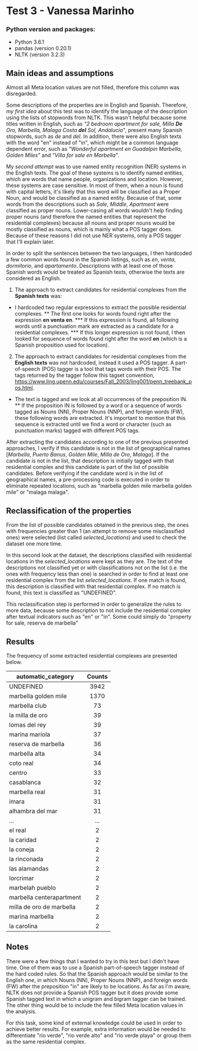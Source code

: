 # Test 3  - Vanessa Marinho

### Python version and packages:

* Python 3.6.1
* pandas (version 0.20.1)
* NLTK (version 3.2.3)

## Main ideas and assumptions

Almost all Meta location values are not filled, therefore this column was disregarded.

Some descriptions of the properties are in English and Spanish. Therefore, *my first idea* about this test was to identify the language of the description using the lists of stopwords from NLTK. This wasn't helpful because some titles written in English, such as *"2 bedroom apartment for sale, Milla **De** Oro, Marbella, Malaga Costa **del** Sol, Andalucia"*, present many Spanish stopwords, such as *de* and *del*. In addition, there were also English texts with the word "en" instead of "in", which might be a common language dependent error, such as *"Wonderful apartment en Guadalpin Marbella, Golden Miles"* and *"Villa for sale en Marbella"*.

My *second attempt* was to use named entity recognition (NER) systems in the English texts. The goal of these systems is to identify named entities, which are words that name people, organizations and location. However, these systems are case sensitive. In most of them, when a noun is found with capital letters, it's likely that this word will be classified as a Proper Noun, and would be classified as a named entity. Because of that, some words from the descriptions such as *Sale*, *Middle*, *Apartment* were classified as proper nouns. Lower-casing all words wouldn't help finding proper nouns (and therefore the named entities that represent the residential complexes) because all nouns and proper nouns would be mostly classified as nouns, which is mainly what a POS tagger does. Because of these reasons I did not use NER systems, only a POS tagger that I'll explain later. 

In order to split the sentences between the two languages, I then hardcoded a few common words found in the Spanish listings, such as *en*, *venta*, *dormitorio*, and *apartamento*. Descriptions with at least one of those Spanish words would be treated as Spanish texts, otherwise the texts are considered as English.

1. The approach to extract candidates for residential complexes from the **Spanish texts** was: 

* I hardcoded two regular expressions to extract the possible residential complexes. 
** The first one looks for words found right after the expression **en venta en**. 
*** If this expression is found, all following words until a punctuation mark are extracted as a candidate for a residential complexes. 
*** If this longer expression is not found, I then looked for sequence of words found right after the word **en** (which is a Spanish proposition used for location).

2. The approach to extract candidates for residential complexes from the **English texts** was not hardcoded, instead it used a POS tagger. A part-of-speech (POS) tagger is a tool that tags words with their POS. The tags returned by the tagger follow this tagset convention, https://www.ling.upenn.edu/courses/Fall_2003/ling001/penn_treebank_pos.html.

* The text is tagged and we look at all occurrences of the preposition IN. 
** If the proposition IN is followed by a word or a sequence of words tagged as Nouns (NN), Proper Nouns (NNP), and foreign words (FW), these following words are extracted. It's important to mention that this sequence is extracted until we find a word or character (such as punctuation marks) tagged with different POS tags.

After extracting the candidates according to one of the previous presented approaches, I verify if this candidate is not in the list of geographical names [*Marbella*, *Puerto Banus*, *Golden Mile*, *Milla de Oro*, *Malaga*]. If the candidate is not in the list, that description is initially tagged with that residential complex and this candidate is part of the list of possible candidates. Before verifying if the candidate word is in the list of geographical names, a pre-processing code is executed in order to eliminate repeated locations, such as "marbella golden mile marbella golden mile" or "malaga malaga".

## Reclassification of the properties

From the list of possible candidates obtained in the previous step, the ones with frequencies greater than 1 (an attempt to remove some misclassified ones) were selected (list called *selected_locations*) and used to check the dataset one more time. 

In this second look at the dataset, the descriptions classified with residential locations in the *selected_locations* were kept as they are. The text of the descriptions not classified yet or with classifications not on the list (i.e. the ones with frequency less than one) is searched in order to find at least one residential complex from the list *selected_locations*. If one match is found, this description is classified with that residential complex. If no match is found, this text is classified as "UNDEFINED".

This reclassification step is performed in order to generalize the rules to more data, because some description to not include the residential complex after textual indicators such as "en" or "in". Some could simply do "property for sale, reserva de marbella"

## Results

The frequency of some extracted residential complexes are presented below.

| automatic_category           | Counts |
| -------------------------- |:----------:| 
|UNDEFINED                           | 3942|
|marbella golden mile                 |1370|
|marbella club                         | 73|
|la milla de oro                       | 39|
|lomas del rey                         | 39|
|marina mariola                        | 37|
|reserva de marbella                   | 36|
|marbella alta                         | 34|
|coto real                             | 34|
|centro                                | 33|
|casablanca                            | 32|
|marbella real                         | 31|
|imara                                 | 31|
|alhambra del mar                      | 31|
|... | ...|
|el real   |                              2|
|la caridad |                             2|
|la coneja   |                            2|
|la rinconada |                           2|
|las alamandas |                          2|
|lorcrimar      |                         2|
|marbelah pueblo |                        2|
|marbella centerapartment |               2|
|milla de oro de marbella  |              2|
|marina marbella            |             2|
|la carolina                 |            2|

## Notes

There were a few things that I wanted to try in this test but I didn't have time. One of them was to use a Spanish part-of-speech tagger instead of the hard coded rules. So that the Spanish approach would be similar to the English one, in which Nouns (NN), Proper Nouns (NNP), and foreign words (FW) after the preposition "in" are likely to be locations. As far as I'm aware, NLTK does not provide a Spanish POS tagger but it does provide some Spanish tagged text in which a unigram and bigram tagger can be trained. The other thing would be to include the few filled Meta location values in the analysis.

For this task, some kind of external knowledge could be used in order to achieve better results. For example, extra information would be needed to differentiate "rio verde", "rio verde alto" and "rio verde playa" or group them as the same residential complex.
